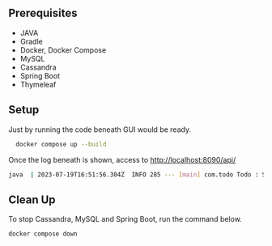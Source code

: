 ## Prerequisites
- JAVA
- Gradle
- Docker, Docker Compose
- MySQL
- Cassandra
- Spring Boot
- Thymeleaf

## Setup
Just by running the code beneath GUI would be ready.
```bash
  docker compose up --build
```

Once the log beneath is shown, access to [http://localhost:8090/api/](http://localhost:8090/api/)
```bash
java  | 2023-07-19T16:51:56.304Z  INFO 285 --- [main] com.todo Todo : Started Todo in ~
```

## Clean Up
To stop Cassandra, MySQL and Spring Boot, run the command below.
```bash
docker compose down
```
